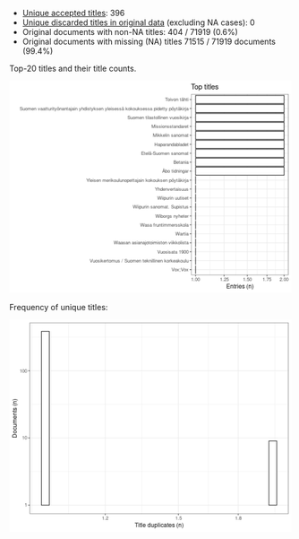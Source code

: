 -   [Unique accepted titles](output.tables/title_accepted.csv): 396
-   [Unique discarded titles in original
    data](output.tables/title_discarded.csv) (excluding NA cases): 0
-   Original documents with non-NA titles: 404 / 71919 (0.6%)
-   Original documents with missing (NA) titles 71515 / 71919 documents
    (99.4%)

Top-20 titles and their title counts.

![plot of chunk summarytitle](figure/rmd_successor_summarytitle-1.png)

Frequency of unique titles:

![plot of chunk uniquetitles](figure/rmd_successor_uniquetitles-1.png)
